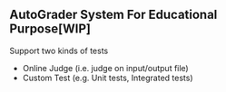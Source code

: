 ## AutoGrader System For Educational Purpose[WIP]

Support two kinds of tests
+ Online Judge (i.e. judge on input/output file)
+ Custom Test (e.g. Unit tests, Integrated tests)






